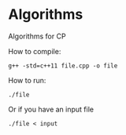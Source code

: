 # Algorithms
Algorithms for CP


How to compile:
```
g++ -std=c++11 file.cpp -o file
```

How to run:
```
./file
```

Or if you have an input file

```
./file < input
```

